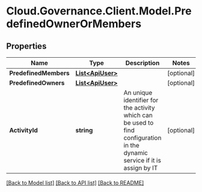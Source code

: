 # Cloud.Governance.Client.Model.PredefinedOwnerOrMembers
## Properties

Name | Type | Description | Notes
------------ | ------------- | ------------- | -------------
**PredefinedMembers** | [**List&lt;ApiUser&gt;**](ApiUser.md) |  | [optional] 
**PredefinedOwners** | [**List&lt;ApiUser&gt;**](ApiUser.md) |  | [optional] 
**ActivityId** | **string** | An unique identifier for the activity which can be used to find configuration in the dynamic service if it is assign by IT | [optional] 

[[Back to Model list]](../README.md#documentation-for-models) [[Back to API list]](../README.md#documentation-for-api-endpoints) [[Back to README]](../README.md)

